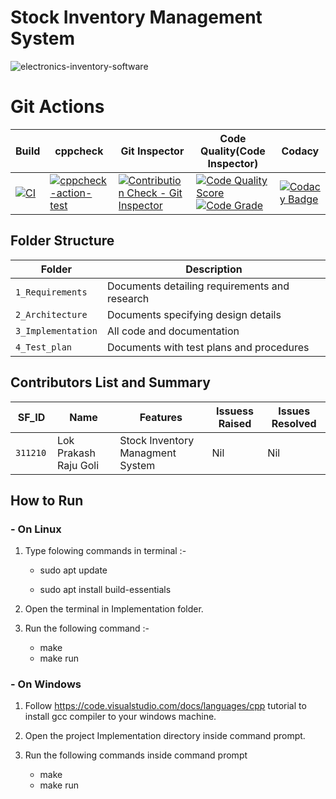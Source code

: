 # Stock Inventory Management System
![electronics-inventory-software](https://user-images.githubusercontent.com/35807847/125568801-f05b7ffd-b5ce-4c00-a0cc-e54d510376f6.jpg)



# Git Actions
|Build	|cppcheck	|Git Inspector	|Code Quality(Code Inspector)|Codacy|
|-------|-----------|---------------|---------------------------|------|
|[![CI](https://github.com/LPR1234/Mini/actions/workflows/main.yml/badge.svg)](https://github.com/LPR1234/Mini/actions/workflows/main.yml)|[![cppcheck-action-test](https://github.com/LPR1234/Mini/actions/workflows/cppcheck.yml/badge.svg)](https://github.com/LPR1234/Mini/actions/workflows/cppcheck.yml)|[![Contribution Check - Git Inspector](https://github.com/LPR1234/Mini/actions/workflows/gitinspector.yml/badge.svg)](https://github.com/LPR1234/Mini/actions/workflows/gitinspector.yml)|[![Code Quality Score](https://www.code-inspector.com/project/25151/score/svg)](https://frontend.code-inspector.com/project/25151/dashboard)[![Code Grade](https://www.code-inspector.com/project/25151/status/svg)](https://frontend.code-inspector.com/project/25151/dashboard)|[![Codacy Badge](https://app.codacy.com/project/badge/Grade/a5d7d633317647b2b8ccbb709f236ff5)](https://www.codacy.com/gh/LPR1234/Mini/dashboard?utm_source=github.com&amp;utm_medium=referral&amp;utm_content=LPR1234/Mini&amp;utm_campaign=Badge_Grade)|


## Folder Structure
| **Folder**	|**Description**|
|----------|----------|
| `1_Requirements`	|Documents detailing requirements and research|
| `2_Architecture`	|Documents specifying design details|
| `3_Implementation`	|All code and documentation|
| `4_Test_plan`	|Documents with test plans and procedures|

## Contributors List and Summary

|SF_ID|	Name	|Features|	Issuess Raised	|Issues Resolved	|
|------|------------|--------|------------------|-------------------|
|`311210 `|    Lok Prakash Raju Goli |Stock Inventory Managment System	|Nil	|Nil	|

## How to Run
### - On Linux
1. Type folowing commands in terminal :-

    - sudo apt update
  
    - sudo apt install build-essentials

2. Open the terminal in Implementation folder.

3. Run the following command :-

    - make
    - make run
    
### - On Windows

1. Follow https://code.visualstudio.com/docs/languages/cpp tutorial to install gcc compiler to your windows machine.

2. Open the project Implementation directory inside command prompt.

3. Run the following commands inside command prompt

   - make
   - make run
